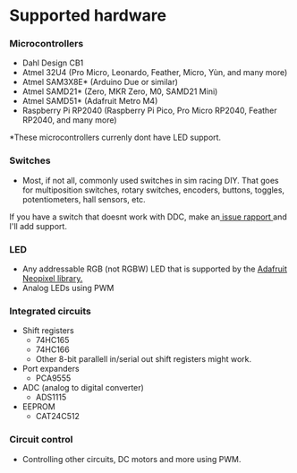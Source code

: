 # Supported hardware

### **Microcontrollers**

* Dahl Design CB1
* Atmel 32U4 (Pro Micro, Leonardo, Feather, Micro, Yùn, and many more)
* Atmel SAM3X8E\* (Arduino Due or similar)
* Atmel SAMD21\* (Zero, MKR Zero, M0, SAMD21 Mini)
* Atmel SAMD51\* (Adafruit Metro M4)
* Raspberry Pi RP2040 (Raspberry Pi Pico, Pro Micro RP2040, Feather RP2040, and many more)

\*These microcontrollers currenly dont have LED support.

### Switches

* Most, if not all, commonly used switches in sim racing DIY. That goes for multiposition switches, rotary switches, encoders, buttons, toggles, potentiometers, hall sensors, etc.&#x20;

If you have a switch that doesnt work with DDC, make an[ issue rapport ](https://github.com/andreasdahl1987/DahlDesignDDC/issues)and I'll add support.&#x20;

### **LED**

* Any addressable RGB (not RGBW) LED that is supported by the [Adafruit Neopixel library. ](https://github.com/adafruit/Adafruit\_NeoPixel)
* Analog LEDs using PWM

### Integrated circuits

* Shift registers
  * 74HC165
  * 74HC166
  * Other 8-bit parallell in/serial out shift registers might work.&#x20;
* Port expanders
  * PCA9555
* ADC (analog to digital converter)
  * ADS1115
* EEPROM
  * CAT24C512

### Circuit control

* Controlling other circuits, DC motors and more using PWM.



###

